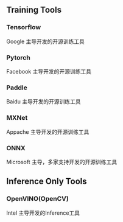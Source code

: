 
## Training Tools

### Tensorflow

Google 主导开发的开源训练工具

### Pytorch

Facebook 主导开发的开源训练工具


### Paddle

Baidu 主导开发的开源训练工具

### MXNet

Appache 主导开发的开源训练工具

### ONNX 

Microsoft 主导，多家支持开发的开源训练工具


## Inference Only Tools

### OpenVINO(OpenCV)

Intel 主导开发的Inference工具


